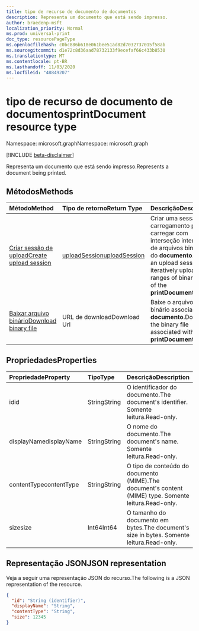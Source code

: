 ```yaml
---
title: tipo de recurso de documento de documentos
description: Representa um documento que está sendo impresso.
author: braedenp-msft
localization_priority: Normal
ms.prod: universal-print
doc_type: resourcePageType
ms.openlocfilehash: c0bc886b618e061bee51ad82d7032737015f58ab
ms.sourcegitcommit: d1e72c8d36aad78732133f9ecefaf66c433b8530
ms.translationtype: MT
ms.contentlocale: pt-BR
ms.lasthandoff: 11/03/2020
ms.locfileid: "48849207"
---
```

# <a name="printdocument-resource-type"></a><span data-ttu-id="090ca-103">tipo de recurso de documento de documentos</span><span class="sxs-lookup"><span data-stu-id="090ca-103">printDocument resource type</span></span>

<span data-ttu-id="090ca-104">Namespace: microsoft.graph</span><span class="sxs-lookup"><span data-stu-id="090ca-104">Namespace: microsoft.graph</span></span>

[!INCLUDE [beta-disclaimer](../../includes/beta-disclaimer.md)]

<span data-ttu-id="090ca-105">Representa um documento que está sendo impresso.</span><span class="sxs-lookup"><span data-stu-id="090ca-105">Represents a document being printed.</span></span>

## <a name="methods"></a><span data-ttu-id="090ca-106">Métodos</span><span class="sxs-lookup"><span data-stu-id="090ca-106">Methods</span></span>

| <span data-ttu-id="090ca-107">Método</span><span class="sxs-lookup"><span data-stu-id="090ca-107">Method</span></span>       | <span data-ttu-id="090ca-108">Tipo de retorno</span><span class="sxs-lookup"><span data-stu-id="090ca-108">Return Type</span></span> | <span data-ttu-id="090ca-109">Descrição</span><span class="sxs-lookup"><span data-stu-id="090ca-109">Description</span></span> |
|:-------------|:------------|:------------|
| [<span data-ttu-id="090ca-110">Criar sessão de upload</span><span class="sxs-lookup"><span data-stu-id="090ca-110">Create upload session</span></span>](../api/printdocument-createuploadsession.md) | [<span data-ttu-id="090ca-111">uploadSession</span><span class="sxs-lookup"><span data-stu-id="090ca-111">uploadSession</span></span>](uploadsession.md) | <span data-ttu-id="090ca-112">Criar uma sessão de carregamento para carregar com interseção intervalos de arquivos binários do **documento**.</span><span class="sxs-lookup"><span data-stu-id="090ca-112">Create an upload session to iteratively upload ranges of binary file of the **printDocument**.</span></span> |
| [<span data-ttu-id="090ca-113">Baixar arquivo binário</span><span class="sxs-lookup"><span data-stu-id="090ca-113">Download binary file</span></span>](../api/printdocument-get-file.md) | <span data-ttu-id="090ca-114">URL de download</span><span class="sxs-lookup"><span data-stu-id="090ca-114">Download Url</span></span> | <span data-ttu-id="090ca-115">Baixe o arquivo binário associado ao **documento**.</span><span class="sxs-lookup"><span data-stu-id="090ca-115">Download the binary file associated with the **printDocument**.</span></span> |

## <a name="properties"></a><span data-ttu-id="090ca-116">Propriedades</span><span class="sxs-lookup"><span data-stu-id="090ca-116">Properties</span></span>
| <span data-ttu-id="090ca-117">Propriedade</span><span class="sxs-lookup"><span data-stu-id="090ca-117">Property</span></span>     | <span data-ttu-id="090ca-118">Tipo</span><span class="sxs-lookup"><span data-stu-id="090ca-118">Type</span></span>        | <span data-ttu-id="090ca-119">Descrição</span><span class="sxs-lookup"><span data-stu-id="090ca-119">Description</span></span> |
|:-------------|:------------|:------------|
|<span data-ttu-id="090ca-120">id</span><span class="sxs-lookup"><span data-stu-id="090ca-120">id</span></span>|<span data-ttu-id="090ca-121">String</span><span class="sxs-lookup"><span data-stu-id="090ca-121">String</span></span>|<span data-ttu-id="090ca-122">O identificador do documento.</span><span class="sxs-lookup"><span data-stu-id="090ca-122">The document's identifier.</span></span> <span data-ttu-id="090ca-123">Somente leitura.</span><span class="sxs-lookup"><span data-stu-id="090ca-123">Read-only.</span></span>|
|<span data-ttu-id="090ca-124">displayName</span><span class="sxs-lookup"><span data-stu-id="090ca-124">displayName</span></span>|<span data-ttu-id="090ca-125">String</span><span class="sxs-lookup"><span data-stu-id="090ca-125">String</span></span>|<span data-ttu-id="090ca-126">O nome do documento.</span><span class="sxs-lookup"><span data-stu-id="090ca-126">The document's name.</span></span> <span data-ttu-id="090ca-127">Somente leitura.</span><span class="sxs-lookup"><span data-stu-id="090ca-127">Read-only.</span></span>|
|<span data-ttu-id="090ca-128">contentType</span><span class="sxs-lookup"><span data-stu-id="090ca-128">contentType</span></span>|<span data-ttu-id="090ca-129">String</span><span class="sxs-lookup"><span data-stu-id="090ca-129">String</span></span>|<span data-ttu-id="090ca-130">O tipo de conteúdo do documento (MIME).</span><span class="sxs-lookup"><span data-stu-id="090ca-130">The document's content (MIME) type.</span></span> <span data-ttu-id="090ca-131">Somente leitura.</span><span class="sxs-lookup"><span data-stu-id="090ca-131">Read-only.</span></span>|
|<span data-ttu-id="090ca-132">size</span><span class="sxs-lookup"><span data-stu-id="090ca-132">size</span></span>|<span data-ttu-id="090ca-133">Int64</span><span class="sxs-lookup"><span data-stu-id="090ca-133">Int64</span></span>|<span data-ttu-id="090ca-134">O tamanho do documento em bytes.</span><span class="sxs-lookup"><span data-stu-id="090ca-134">The document's size in bytes.</span></span> <span data-ttu-id="090ca-135">Somente leitura.</span><span class="sxs-lookup"><span data-stu-id="090ca-135">Read-only.</span></span>|

## <a name="json-representation"></a><span data-ttu-id="090ca-136">Representação JSON</span><span class="sxs-lookup"><span data-stu-id="090ca-136">JSON representation</span></span>

<span data-ttu-id="090ca-137">Veja a seguir uma representação JSON do recurso.</span><span class="sxs-lookup"><span data-stu-id="090ca-137">The following is a JSON representation of the resource.</span></span>

<!-- {
  "blockType": "resource",
  "optionalProperties": [

  ],
  "@odata.type": "microsoft.graph.printDocument"
}-->

```json
{
  "id": "String (identifier)",
  "displayName": "String",
  "contentType": "String",
  "size": 12345
}

```


